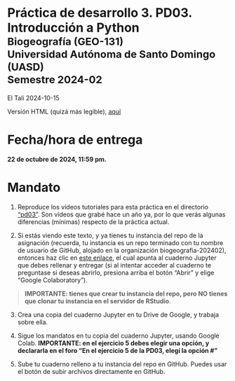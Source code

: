 Práctica de desarrollo 3. PD03. Introducción a
Python<small><br>Biogeografía (GEO-131)<br>Universidad Autónoma de Santo
Domingo (UASD)<br>Semestre 2024-02</small>
================
El Tali
2024-10-15

<!-- README.md se genera a partir de README.Rmd. Por favor, edita ese archivo. -->

Versión HTML (quizá más legible),
[aquí](https://biogeografia-master.github.io/intro-a-python/README.html)

# Fecha/hora de entrega

**22 de octubre de 2024, 11:59 pm.**

# Mandato

1.  Reproduce los vídeos tutoriales para esta práctica en el directorio
    [“pd03”](https://drive.google.com/drive/folders/1cEnRWY3QjPywQFd6b_Y1zgY4BwQ2qKnG?usp=drive_link).
    Son vídeos que grabé hace un año ya, por lo que verás algunas
    diferencias (mínimas) respecto de la práctica actual.

2.  Si estás viendo este texto, y ya tienes tu instancia del repo de la
    asignación (recuerda, tu instancia es un repo terminado con tu
    nombre de usuario de GitHub, alojado en la organización
    biogeografia-202402), entonces haz clic en [este
    enlace](https://colab.research.google.com/drive/1hjK4wxiqUK9xAOSJVAywI2vhMgYi4MAA?usp=sharing),
    el cual apunta al cuaderno Jupyter que debes rellenar y entregar (si
    al intentar acceder al cuaderno te preguntase si deseas abrirlo,
    presiona arriba el botón “Abrir” y elige “Google Colaboratory”).

> **IMPORTANTE: tienes que crear tu instancia del repo, pero NO tienes
> que clonar tu instancia en el servidor de RStudio**.

3.  Crea una copia del cuaderno Jupyter en tu Drive de Google, y trabaja
    sobre ella.

4.  Sigue los mandatos en tu copia del cuaderno Jupyter, usando Google
    Colab. **IMPORTANTE: en el ejercicio 5 debes elegir una opción, y
    declararla en el foro “En el ejercicio 5 de la PD03, elegí la opción
    \#”**

5.  Sube tu cuaderno relleno a tu instancia del repo en GitHub. Puedes
    usar el botón de subir archivos directamente en GitHub.
